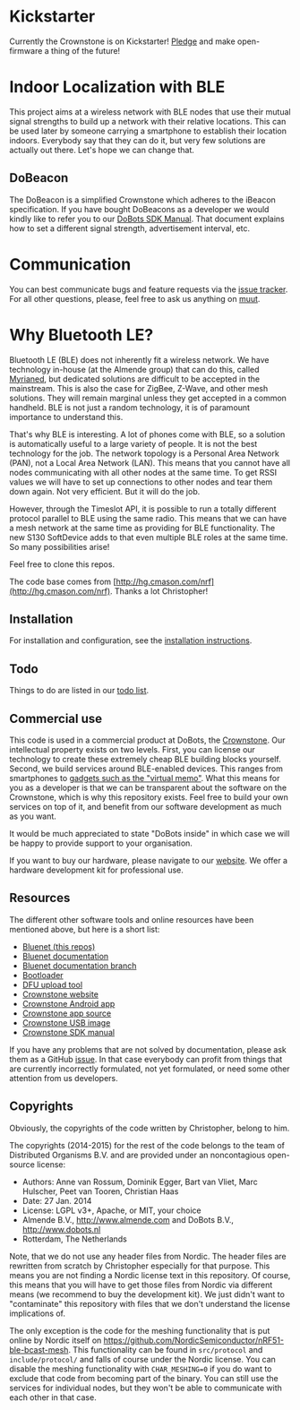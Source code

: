 # Kickstarter

Currently the Crownstone is on Kickstarter! [Pledge](https://www.kickstarter.com/projects/dobots/crownstone) and make open-firmware a thing of the future!

# Indoor Localization with BLE

This project aims at a wireless network with BLE nodes that use their mutual signal strengths to build up a network with their relative locations. This can be used later by someone carrying a smartphone to establish their location indoors. Everybody say that they can do it, but very few solutions are actually out there. Let's hope we can change that.

## DoBeacon

The DoBeacon is a simplified Crownstone which adheres to the iBeacon specification. If you have bought DoBeacons as a
developer we would kindly like to refer you to our [DoBots SDK Manual](https://docs.google.com/document/d/17zn5TKdNAjYbNbA6akbSzFV_WQmOnvcjDFT3bwIvGzo/edit#). That document explains how to set a different signal strength, advertisement interval, etc.

# Communication

You can best communicate bugs and feature requests via the [issue tracker](https://github.com/dobots/bluenet/issues). For all other questions, please, feel free to ask us anything on [muut](https://muut.com/dobots).

# Why Bluetooth LE?

Bluetooth LE (BLE) does not inherently fit a wireless network. We have technology in-house (at the Almende group) that can do this, called [Myrianed](https://en.wikipedia.org/wiki/MyriaNed), but dedicated solutions are difficult to be accepted in the mainstream. This is also the case for ZigBee, Z-Wave, and other mesh solutions. They will remain marginal unless they get accepted in a common handheld. BLE is not just a random technology, it is of paramount importance to understand this.

That's why BLE is interesting. A lot of phones come with BLE, so a solution is automatically useful to a large variety of people. It is not the best technology for the job. The network topology is a Personal Area Network (PAN), not a Local Area Network (LAN). This means that you cannot have all nodes communicating with all other nodes at the same time. To get RSSI values we will have to set up connections to other nodes and tear them down again. Not very efficient. But it will do the job.

However, through the Timeslot API, it is possible to run a totally different protocol parallel to BLE using the same radio. This means that we can have a mesh network at the same time as providing for BLE functionality. The new S130 SoftDevice adds to that even multiple BLE roles at the same time. So many possibilities arise!

Feel free to clone this repos.

The code base comes from [http://hg.cmason.com/nrf](http://hg.cmason.com/nrf). Thanks a lot Christopher!

## Installation

For installation and configuration, see the [installation instructions](https://github.com/dobots/bluenet/blob/master/INSTALL.md).

## Todo

Things to do are listed in our [todo list](https://github.com/dobots/bluenet/blob/master/TODO.md).

## Commercial use

This code is used in a commercial product at DoBots, the [Crownstone](http://dobots.nl/products/crownstone). Our intellectual property exists on two levels. First, you can license our technology to create these extremely cheap BLE building blocks yourself. Second, we build services around BLE-enabled devices. This ranges from smartphones to [gadgets such as the "virtual memo"](http://dobots.nl/2014/07/15/ble-dobeacon-a-virtual-memo/). What this means for you as a developer is that we can be transparent about the software on the Crownstone, which is why this repository exists. Feel free to build your own services on top of it, and benefit from our software development as much as you want.

It would be much appreciated to state "DoBots inside" in which case we will be happy to provide support to your organisation.

If you want to buy our hardware, please navigate to our [website](http://dobots.nl/products/crownstone). We offer a
hardware development kit for professional use.

## Resources

The different other software tools and online resources have been mentioned above, but here is a short list:

* [Bluenet (this repos)](https://github.com/dobots/bluenet)
* [Bluenet documentation](http://dobots.github.io/bluenet/)
* [Bluenet documentation branch](https://github.com/dobots/bluenet/tree/gh-pages)
* [Bootloader](https://github.com/dobots/nrf51-dfu-bootloader-for-gcc-compiler/tree/s110)
* [DFU upload tool](https://github.com/dobots/nrf51_dfu_linux)
* [Crownstone website](http://dobots.nl/products/crownstone)
* [Crownstone Android app](https://play.google.com/store/apps/details?id=nl.dobots.CrownStone)
* [Crownstone app source](https://github.com/dobots/crownstone-app)
* [Crownstone USB image](https://github.com/dobots/crownstone-image)
* [Crownstone SDK manual](https://docs.google.com/document/d/1W-UfzLD4jOh_F5iSbDKcMxwTOVEVfT2QVTTjQlZCXrc/edit)

If you have any problems that are not solved by documentation, please ask them as a GitHub [issue](https://github.com/dobots/bluenet/issues).
In that case everybody can profit from things that are currently incorrectly formulated, not yet formulated, or need
some other attention from us developers.

## Copyrights

Obviously, the copyrights of the code written by Christopher, belong to him.

The copyrights (2014-2015) for the rest of the code belongs to the team of Distributed Organisms B.V. and are provided under an noncontagious open-source license:

* Authors: Anne van Rossum, Dominik Egger, Bart van Vliet, Marc Hulscher, Peet van Tooren, Christian Haas
* Date: 27 Jan. 2014
* License: LGPL v3+, Apache, or MIT, your choice
* Almende B.V., http://www.almende.com and DoBots B.V., http://www.dobots.nl
* Rotterdam, The Netherlands

Note, that we do not use any header files from Nordic. The header files are rewritten from scratch by Christopher
especially for that purpose. This means you are not finding a Nordic license text in this repository.
Of course, this means that you will have to get those files from Nordic via different means (we recommend to buy the
development kit). We just didn't want to "contaminate" this repository with files that we don't understand the license
implications of.

The only exception is the code for the meshing functionality that is put online by Nordic itself on
https://github.com/NordicSemiconductor/nRF51-ble-bcast-mesh. This functionality can be found in `src/protocol` and
`include/protocol/` and falls of course under the Nordic license. You can disable the meshing functionality with
`CHAR_MESHING=0` if you do want to exclude that code from becoming part of the binary. You can still use the services
for individual nodes, but they won't be able to communicate with each other in that case.

